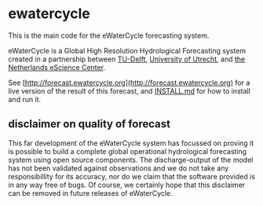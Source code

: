 # ewatercycle

This is the main code for the eWaterCycle forecasting system.

eWaterCycle is a Global High Resolution Hydrological Forecasting system created in a partnership between [TU-Delft](http://wrm.tudelft.nl/en), [University of Utrecht](http://www.uu.nl/node/499/research/earth-surface-hydrology), and [the Netherlands eScience Center](https://www.esciencecenter.nl/).

See [http://forecast.ewatercycle.org](http://forecast.ewatercycle.org) for a live version of the result of this forecast, and [INSTALL.md](INSTALL.md) for how to install and run it.

## disclaimer on quality of forecast
This far development of the eWaterCycle system has focussed on proving it is possible to build a complete global operational hydrological forecasting system using open source components. The discharge-output of the model has not been validated against observations and we do not take any responsibillity for its accuracy, nor do we claim that the software provided is in any way free of bugs. Of course, we certainly hope that this disclaimer can be removed in future releases of eWaterCycle.
